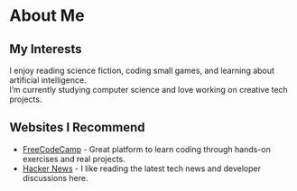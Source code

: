 # About Me

## My Interests
I enjoy reading science fiction, coding small games, and learning about artificial intelligence.  
I’m currently studying computer science and love working on creative tech projects.

## Websites I Recommend
- [FreeCodeCamp](https://www.freecodecamp.org) - Great platform to learn coding through hands-on exercises and real projects.
- [Hacker News](https://news.ycombinator.com) - I like reading the latest tech news and developer discussions here.
